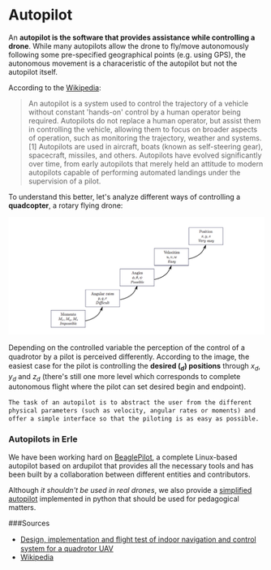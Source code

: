 # Autopilot

An **autopilot is the software that provides assistance while controlling a drone**. While many autopilots allow the drone to fly/move autonomously following some pre-specified geographical points (e.g. using GPS), the autonomous movement is a characeristic of the autopilot but not the autopilot itself.


According to the [Wikipedia](http://en.wikipedia.org/wiki/Autopilot):

>An autopilot is a system used to control the trajectory of a vehicle without constant 'hands-on' control by a human operator being required. Autopilots do not replace a human operator, but assist them in controlling the vehicle, allowing them to focus on broader aspects of operation, such as monitoring the trajectory, weather and systems.[1] Autopilots are used in aircraft, boats (known as self-steering gear), spacecraft, missiles, and others. Autopilots have evolved significantly over time, from early autopilots that merely held an attitude to modern autopilots capable of performing automated landings under the supervision of a pilot.

To understand this better, let's analyze different ways of controlling a **quadcopter**, a rotary flying drone:

![quad-control](../img/software/quad-control.png)

Depending on the controlled variable the perception of the control of a quadrotor by a pilot is perceived diﬀerently. According to the image, the easiest case for the pilot is controlling the **desired ($_d$) positions** through $x_d$, $y_d$ and $z_d$ (there's still one more level which corresponds to complete autonomous flight where the pilot can set desired begin and endpoint).

```
The task of an autopilot is to abstract the user from the different physical parameters (such as velocity, angular rates or moments) and offer a simple interface so that the piloting is as easy as possible.
```

### Autopilots in Erle

We have been working hard on [BeaglePilot](../beaglepilot/BeaglePilot.md), a complete Linux-based autopilot based on ardupilot that provides all the necessary tools and has been built by a collaboration between different entities and contributors.

Although *it shouldn't be used in real drones*, we also provide a [simplified autopilot](../beaglepilot/SimpleAutopilot.md) implemented in python that should be used for pedagogical matters.

###Sources

- [Design, implementation and ﬂight test of indoor navigation and control system for a quadrotor UAV](http://www.st.ewi.tudelft.nl/~koen/in4073/Resources/MSc_thesis_X-UFO.pdf)
- [Wikipedia](http://en.wikipedia.org/wiki/Autopilot)


